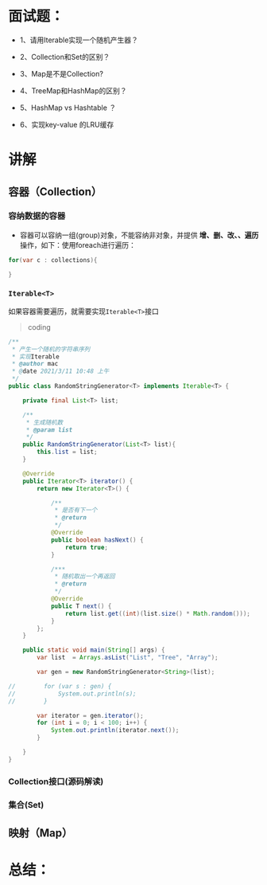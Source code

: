 # 面试题：
- 1、请用Iterable实现一个随机产生器？

- 2、Collection和Set的区别？

- 3、Map是不是Collection?

- 4、TreeMap和HashMap的区别？

- 5、HashMap vs Hashtable ？

- 6、实现key-value 的LRU缓存

# 讲解

## 容器（Collection）
### 容纳数据的容器
- 容器可以容纳一组(group)对象，不能容纳非对象，并提供 **增、删、改、、遍历** 操作，如下：使用foreach进行遍历：
```java
for(var c : collections){

}
```
### `Iterable<T>`
如果容器需要遍历，就需要实现`Iterable<T>`接口

> coding
```java
/**
 * 产生一个随机的字符串序列
 * 实现Iterable
 * @author mac
 * @date 2021/3/11 10:48 上午
 */
public class RandomStringGenerator<T> implements Iterable<T> {

    private final List<T> list;

    /**
     * 生成随机数
     * @param list
     */
    public RandomStringGenerator(List<T> list){
        this.list = list;
    }

    @Override
    public Iterator<T> iterator() {
        return new Iterator<T>() {

            /**
             * 是否有下一个
             * @return
             */
            @Override
            public boolean hasNext() {
                return true;
            }

            /***
             * 随机取出一个再返回
             * @return
             */
            @Override
            public T next() {
                return list.get((int)(list.size() * Math.random()));
            }
        };
    }

    public static void main(String[] args) {
        var list  = Arrays.asList("List", "Tree", "Array");

        var gen = new RandomStringGenerator<String>(list);

//        for (var s : gen) {
//            System.out.println(s);
//        }

        var iterator = gen.iterator();
        for (int i = 0; i < 100; i++) {
            System.out.println(iterator.next());
        }

    }
}

```

### Collection接口(源码解读)

### 集合(Set<E>)

## 映射（Map）

# 总结：
